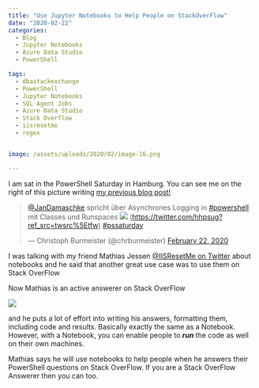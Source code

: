```yaml
---
title: "Use Jupyter Notebooks to Help People on StackOverFlow"
date: "2020-02-22" 
categories:
  - Blog
  - Jupyter Notebooks
  - Azure Data Studio
  - PowerShell

tags:
  - dbastackexchange
  - PowerShell
  - Jupyter Notebooks
  - SQL Agent Jobs
  - Azure Data Studio
  - Stack Overflow
  - iisresetme
  - regex


image: /assets/uploads/2020/02/image-16.png

---
```

I am sat in the PowerShell Saturday in Hamburg. You can see me on the right of this picture writing [my previous blog post!](https://blog.robsewell.com/blog/jupyter%20notebooks/azure%20data%20studio/pester/net-powershell-notebooks-using-pester/)

> [@JanDamaschke](https://twitter.com/JanDamaschke?ref_src=twsrc%5Etfw) spricht über Asynchrones Logging in [#powershell](https://twitter.com/hashtag/powershell?src=hash&ref_src=twsrc%5Etfw) mit Classes und Runspaces ![](https://pbs.twimg.com/media/ERYdg-6XUAAbwBk?format=jpg) (https://twitter.com/hhpsug?ref_src=twsrc%5Etfw) [#pssaturday](https://twitter.com/hashtag/pssaturday?src=hash&ref_src=twsrc%5Etfw) 
> 
> — Christoph Burmeister (@chrburmeister) [February 22, 2020](https://twitter.com/chrburmeister/status/1231204011270909954?ref_src=twsrc%5Etfw)
  
I was talking with my friend Mathias Jessen [@IISResetMe on Twitter](https://twitter.com/IISResetMe) about notebooks and he said that another great use case was to use them on Stack OverFlow  

Now Mathias is an active answerer on Stack OverFlow  

![](https://blog.robsewell.com/assets/uploads/2020/02/image-16.png)  

and he puts a lot of effort into writing his answers, formatting them, including code and results. Basically exactly the same as a Notebook. However, with a Notebook, you can enable people to **_run_** the code as well on their own machines.  

Mathias says he will use notebooks to help people when he answers their PowerShell questions on Stack OverFlow. If you are a Stack OverFlow Answerer then you can too.  
